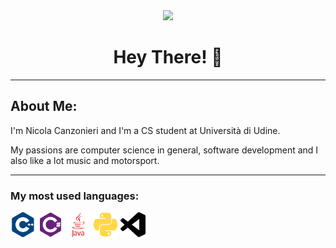 <div id="header" align="center">
  <img src="https://blush.design/api/download?shareUri=W0HuTNLW4ch0CHG6&c=Skin_0%7Eedb98a&w=800&h=800&fm=png" width="100"/>
</div>

<h1 align="center">
  Hey There! 👋
</h1>

---

## About Me:

I'm Nicola Canzonieri and I'm a CS student at Università di Udine.

My passions are computer science in general, software development and I also like a lot music and motorsport.

---

### My most used languages:
<div>
  <img src="https://github.com/devicons/devicon/blob/master/icons/cplusplus/cplusplus-plain.svg" width="40"/>
  <img src="https://github.com/devicons/devicon/blob/master/icons/csharp/csharp-plain.svg" width="40"/>
  <img src="https://github.com/devicons/devicon/blob/master/icons/java/java-plain-wordmark.svg" width="40"/>
  <img src="https://github.com/devicons/devicon/blob/master/icons/python/python-plain.svg" width="40"/>
  <img src="https://github.com/devicons/devicon/blob/master/icons/vscode/vscode-plain.svg" width="40"/>
</div>

<!--
**nicolacanzonieri/nicolacanzonieri** is a ✨ _special_ ✨ repository because its `README.md` (this file) appears on your GitHub profile.

Here are some ideas to get you started:

- 🔭 I’m currently working on ...
- 🌱 I’m currently learning ...
- 👯 I’m looking to collaborate on ...
- 🤔 I’m looking for help with ...
- 💬 Ask me about ...
- 📫 How to reach me: ...
- 😄 Pronouns: ...
- ⚡ Fun fact: ...
-->
